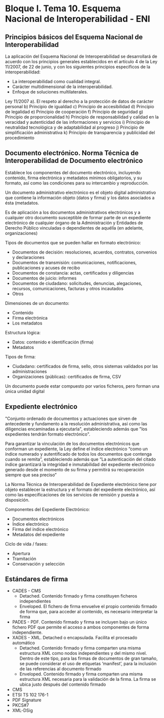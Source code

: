 # Bloque I. Tema 10. Esquema Nacional de Interoperabilidad - ENI

## Principios básicos del Esquema Nacional de Interoperabilidad

La aplicación del Esquema Nacional de Interoperabilidad se desarrollará de acuerdo con los principios generales establecidos en el artículo 4 de la Ley 11/2007, de 22 de junio, y con los siguientes principios específicos de la interoperabilidad:
- La interoperabilidad como cualidad integral.
- Carácter multidimensional de la interoperabilidad.
- Enfoque de soluciones multilaterales.

Ley 11/2007
a). El respeto al derecho a la protección de datos de carácter personal
b) Principio de igualdad
c) Principio de accesibilidad
d) Principio de legalidad
e) Principio de cooperación
f) Principio de seguridad
g) Principio de proporcionalidad
h) Principio de responsabilidad y calidad en la veracidad y autenticidad de las informaciones y servicios
i) Principio de neutralidad tecnológica y de adaptabilidad al progreso
j) Principio de simplificación administrativa
k) Principio de transparencia y publicidad del procedimiento

## Documento electrónico. Norma Técnica de Interoperabilidad de Documento electrónico

Establece los componentes del documento electrónico, incluyendo contenido, firma electrónica y metadatos mínimos obligatorios, y su formato, así como las condiciones para su intercambio y reproducción.

Un documento administrativo electrónico es el objeto digital administrativo que contiene la información objeto (datos y firma) y los datos asociados a ésta (metadatos.

Es de aplicación a los documentos administrativos electrónicos y a cualquier otro documento susceptible de formar parte de un expediente electrónico de cualquier órgano de la Administración y Entidades de Derecho Público vinculadas o dependientes de aquélla (en adelante, organizaciones)

Tipos de documentos que se pueden hallar en formato electrónico:
- Documentos de decisión: resoluciones, acuerdos, contratos, convenios y declaraciones
- Documentos de transmisión: comunicaciones, notificaciones, publicaciones y acuses de recibo
- Documentos de constancia: actas, certificados y diligencias
- Documentos de juicio: informes
- Documentos de ciudadano: solicitudes, denuncias, alegaciones, recursos, comunicaciones, facturas y otros incautados
- Otros

Dimensiones de un documento:
- Contenido
- Firma electrónica
- Los metadatos

Estructura lógica:
- Datos: contenido e identificación (firma)
- Metadatos

Tipos de firma:
- Ciudadano: certificados de firma, sello, otros sistemas validados por las administraciones
- Organizaciones (públicas): certificados de firma, CSV

Un documento puede estar compuesto por varios ficheros, pero forman una única unidad digital

## Expediente electrónico

"Conjunto ordenado de documentos y actuaciones que sirven de antecedente y fundamento a la resolución administrativa, así como las diligencias encaminadas a ejecutarla", estableciendo además que "los expedientes tendrán formato electrónico".

Para garantizar la vinculación de los documentos electrónicos que conforman un expediente, la Ley define el índice electrónico “como un índice numerado y autentificado de todos los documentos que contenga cuando se remita”, estableciendo además que “La autenticación del citado índice garantizará la integridad e inmutabilidad del expediente electrónico generado desde el momento de su firma y permitirá su recuperación siempre que sea preciso”

La Norma Técnica de Interoperabilidad de Expediente electrónico tiene por objeto establecer la estructura y el formato del expediente electrónico, así como las especificaciones de los servicios de remisión y puesta a disposición.

Componentes del Expediente Electrónico:
- Documentos electrónicos
- Índice electrónico
- Firma del índice electrónico
- Metadatos del expediente

Ciclo de vida / fases:
- Apertura
- Tramitación
- Conservación y selección

## Estándares de firma

- CADES - CMS
  - Detached. Contenido firmado y firma constituyen ficheros independientes
  - Enveloped. El fichero de firma envuelve el propio contenido firmado de forma que, para acceder al contenido, es necesario interpretar la firma
- PADES - PDF. Contenido firmado y firma se incluyen bajo un único fichero PDF que permite el acceso a ambos componentes de forma independiente.
- XADES - XML. Detached o encapsulada. Facilita el procesado automático
  - Detached. Contenido firmado y firma comparten una misma estructura XML como nodos independientes y del mismo nivel. Dentro de este tipo, para las firmas de documentos de gran tamaño, se puede considerar el uso de etiquetas ‘manifest’, para la inclusión de las referencias al documento firmado
  - Enveloped. Contenido firmado y firma comparten una misma estructura XML necesaria para la validación de la firma. La firma se ubica justo después del contenido firmado
- CMS
- ETSI TS 102 176-1
- PDF Signature
- PKCS#7
- XML-DSig


